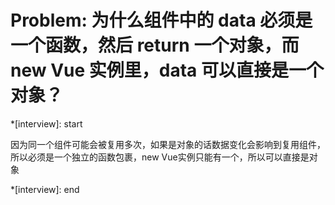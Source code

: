 # Problem: 为什么组件中的 data 必须是一个函数，然后 return 一个对象，而 new Vue 实例里，data 可以直接是一个对象？

*[interview]: start

因为同一个组件可能会被复用多次，如果是对象的话数据变化会影响到复用组件，所以必须是一个独立的函数包裹，new Vue实例只能有一个，所以可以直接是对象

*[interview]: end
